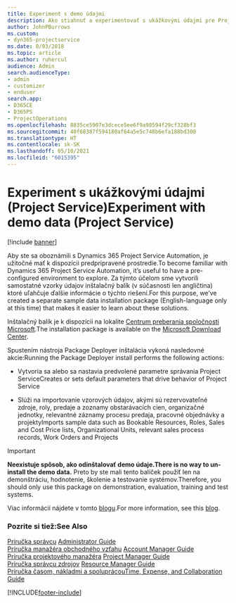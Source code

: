 ```yaml
---
title: Experiment s demo údajmi
description: Ako stiahnuť a experimentovať s ukážkovými údajmi pre Project Service Automation.
author: JohnPBurrows
ms.custom:
- dyn365-projectservice
ms.date: 8/03/2018
ms.topic: article
ms.author: ruhercul
audience: Admin
search.audienceType:
- admin
- customizer
- enduser
search.app:
- D365CE
- D365PS
- ProjectOperations
ms.openlocfilehash: 8835ce5907e3dcece5ee6f9a98594f29cf328bf3
ms.sourcegitcommit: 40f68387f594180af64a5e5c748b6efa188bd300
ms.translationtype: HT
ms.contentlocale: sk-SK
ms.lasthandoff: 05/10/2021
ms.locfileid: "6015395"
---
```

# <a name="experiment-with-demo-data-project-service"></a><span data-ttu-id="a6e16-103">Experiment s ukážkovými údajmi (Project Service)</span><span class="sxs-lookup"><span data-stu-id="a6e16-103">Experiment with demo data (Project Service)</span></span>

[!include [banner](../includes/psa-now-project-operations.md)]

<span data-ttu-id="a6e16-104">Aby ste sa oboznámili s Dynamics 365 Project Service Automation, je užitočné mať k dispozícii predpripravené prostredie.</span><span class="sxs-lookup"><span data-stu-id="a6e16-104">To become familiar with Dynamics 365 Project Service Automation, it’s useful to have a pre-configured environment to explore.</span></span> <span data-ttu-id="a6e16-105">Za týmto účelom sme vytvorili samostatné vzorky údajov inštalačný balík (v súčasnosti len angličtina) ktoré uľahčuje ďalšie informácie o týchto riešení.</span><span class="sxs-lookup"><span data-stu-id="a6e16-105">For this purpose, we’ve created a separate sample data installation package (English-language only at this time) that makes it easier to learn about these solutions.</span></span> 

<span data-ttu-id="a6e16-106">Inštalačný balík je k dispozícii na lokalite [Centrum preberania spoločnosti Microsoft](https://go.microsoft.com/fwlink/?linkid=859966).</span><span class="sxs-lookup"><span data-stu-id="a6e16-106">The installation package is available on the [Microsoft Download Center](https://go.microsoft.com/fwlink/?linkid=859966).</span></span>  

<span data-ttu-id="a6e16-107">Spustením nástroja Package Deployer inštalácia vykoná nasledovné akcie:</span><span class="sxs-lookup"><span data-stu-id="a6e16-107">Running the Package Deployer install performs the following actions:</span></span> 
  
-   <span data-ttu-id="a6e16-108">Vytvoria sa alebo sa nastavia predvolené parametre správania Project Service</span><span class="sxs-lookup"><span data-stu-id="a6e16-108">Creates or sets default parameters that drive behavior of Project Service</span></span>  
  
-   <span data-ttu-id="a6e16-109">Slúži na importovanie vzorových údajov, akými sú rezervovateľné zdroje, roly, predaje a zoznamy obstarávacích cien, organizačné jednotky, relevantné záznamy procesu predaja, pracovné objednávky a projekty</span><span class="sxs-lookup"><span data-stu-id="a6e16-109">Imports sample data such as Bookable Resources, Roles, Sales and Cost Price lists, Organizational Units, relevant sales process records, Work Orders and Projects</span></span>    
  
> [!IMPORTANT]
> <span data-ttu-id="a6e16-110">**Neexistuje spôsob, ako odinštalovať demo údaje.**</span><span class="sxs-lookup"><span data-stu-id="a6e16-110">**There is no way to un-install the demo data.**</span></span> <span data-ttu-id="a6e16-111">Preto by ste mali tento balíček použiť len na demonštráciu, hodnotenie, školenie a testovanie systémov.</span><span class="sxs-lookup"><span data-stu-id="a6e16-111">Therefore, you should only use this package on demonstration, evaluation, training and test systems.</span></span>

<span data-ttu-id="a6e16-112">Viac informácií nájdete v tomto [blogu](https://blogs.msdn.microsoft.com/crm/2017/10/24/microsoft-dynamics-365-for-field-service-and-project-service-automation-sample-data).</span><span class="sxs-lookup"><span data-stu-id="a6e16-112">For more information, see this [blog](https://blogs.msdn.microsoft.com/crm/2017/10/24/microsoft-dynamics-365-for-field-service-and-project-service-automation-sample-data).</span></span>





  
### <a name="see-also"></a><span data-ttu-id="a6e16-113">Pozrite si tiež:</span><span class="sxs-lookup"><span data-stu-id="a6e16-113">See Also</span></span>  
 <span data-ttu-id="a6e16-114">[Príručka správcu](../psa/admin-guide.md) </span><span class="sxs-lookup"><span data-stu-id="a6e16-114">[Administrator Guide](../psa/admin-guide.md) </span></span>  
 <span data-ttu-id="a6e16-115">[Príručka manažéra obchodného vzťahu](../psa/account-manager-guide.md) </span><span class="sxs-lookup"><span data-stu-id="a6e16-115">[Account Manager Guide](../psa/account-manager-guide.md) </span></span>  
 <span data-ttu-id="a6e16-116">[Príručka projektového manažéra](../psa/project-manager-guide.md) </span><span class="sxs-lookup"><span data-stu-id="a6e16-116">[Project Manager Guide](../psa/project-manager-guide.md) </span></span>  
 <span data-ttu-id="a6e16-117">[Príručka správcu zdrojov](../psa/resource-manager-guide.md) </span><span class="sxs-lookup"><span data-stu-id="a6e16-117">[Resource Manager Guide](../psa/resource-manager-guide.md) </span></span>  
 [<span data-ttu-id="a6e16-118">Príručka časom, nákladmi a spoluprácou</span><span class="sxs-lookup"><span data-stu-id="a6e16-118">Time, Expense, and Collaboration Guide</span></span>](../psa/time-expense-collaboration-guide.md)


[!INCLUDE[footer-include](../includes/footer-banner.md)]
